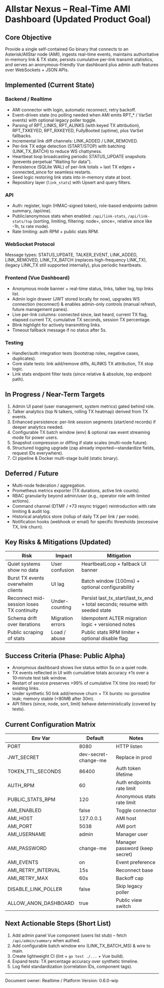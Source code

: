 # Allstar Nexus – Real-Time AMI Dashboard (Updated Product Goal)

## Core Objective
Provide a single self-contained Go binary that connects to an Asterisk/AllStar node (AMI), ingests real-time events, maintains authoritative in-memory link & TX state, persists cumulative per-link transmit statistics, and serves an anonymous-friendly Vue dashboard plus admin auth features over WebSockets + JSON APIs.

## Implemented (Current State)
### Backend / Realtime
* AMI connector with login, automatic reconnect, retry backoff.
* Event-driven state (no polling needed when AMI emits RPT_* / VarSet events) with optional legacy poller toggle.
* Parsing of RPT_LINKS, RPT_ALINKS (with keyed TX attribution), RPT_TXKEYED, RPT_RXKEYED, FullyBooted (uptime), plus VarSet fallbacks.
* Incremental link diff channels: LINK_ADDED / LINK_REMOVED.
* Per-link TX edge detection (START/STOP) with batching (LINK_TX_BATCH) to reduce WS chattyness.
* Heartbeat loop broadcasting periodic STATUS_UPDATE snapshots (prevents perpetual "Waiting for data").
* Persistence (SQLite WAL) of per-link totals + last TX edges + connected_since for seamless restarts.
* Seed logic restoring link stats into in-memory state at boot.
* Repository layer (`link_stats`) with Upsert and query filters.

### API
* Auth: register, login (HMAC-signed token), role-based endpoints (admin summary, /api/me).
* Public/anonymous stats when enabled: `/api/link-stats`, `/api/link-stats/top` (sorting, limiting, filtering: node=, since=, relative since like -1h, tx rate mode).
* Rate limiting: auth RPM + public stats RPM.

### WebSocket Protocol
Message types: STATUS_UPDATE, TALKER_EVENT, LINK_ADDED, LINK_REMOVED, LINK_TX_BATCH (replaces high-frequency LINK_TX), (legacy LINK_TX still supported internally), plus periodic heartbeats.

### Frontend (Vue Dashboard)
* Anonymous mode banner + real-time status, links, talker log, top links list.
* Admin login drawer (JWT stored locally for now), upgrades WS connection (reconnect) & enables admin-only controls (manual refresh, future management panes).
* Live per-link columns: connected since, last heard, current TX flag, elapsed current TX, cumulative TX seconds, session TX percentage.
* Blink highlight for actively transmitting links.
* Timeout fallback message if no status after 5s.

### Testing
* Handler/auth integration tests (bootstrap roles, negative cases, duplicates).
* Core state tests: link add/remove diffs, ALINKS TX attribution, TX stop logic.
* Link stats endpoint filter tests (since relative & absolute, top endpoint path).

## In Progress / Near-Term Targets
1. Admin UI panel (user management, system metrics) gated behind role.
2. Talker analytics (top N talkers, rolling TX heatmap) derived from TX events.
3. Enhanced persistence: per-link session segments (start/end records) if deeper analytics needed.
4. Configurable TX batch window (env) & optional raw event streaming mode for power users.
5. Snapshot compression or diffing if state scales (multi-node future).
6. Structured logging upgrade (zap already imported—standardize fields, request IDs everywhere).
7. CI pipeline & Docker multi-stage build (static binary).

## Deferred / Future
* Multi-node federation / aggregation.
* Prometheus metrics exporter (TX durations, active link counts).
* RBAC granularity beyond admin/user (e.g., operator role with limited actions).
* Command channel (DTMF / *73 resync trigger) reintroduction with rate limiting & audit log.
* Historical analytics store (rollup of daily TX per link / per node).
* Notification hooks (webhook or email) for specific thresholds (excessive TX, link churn).

## Key Risks & Mitigations (Updated)
| Risk | Impact | Mitigation |
|------|--------|-----------|
| Quiet systems show no data | User confusion | HeartbeatLoop + fallback UI banner |
| Burst TX events overwhelm clients | UI lag | Batch window (100ms) + optional configurability |
| Reconnect mid-session loses TX continuity | Under-counting | Persist last_tx_start/last_tx_end + total seconds; resume with seeded state |
| Schema drift over iterations | Migration errors | Idempotent ALTER migration logic + versioned notes |
| Public scraping of stats | Load / abuse | Public stats RPM limiter + optional disable flag |

## Success Criteria (Phase: Public Alpha)
* Anonymous dashboard shows live status within 5s on a quiet node.
* TX events reflected in UI with cumulative totals accuracy ±1s over a 10‑minute test talk window.
* Restart of service preserves >99% of cumulative TX time (no reset) for existing links.
* Under synthetic 50 link add/remove churn + TX bursts: no goroutine leak; memory stable (<80MB after 30m).
* API filters (since, node, sort, limit) behave deterministically (covered by tests).

## Current Configuration Matrix
| Env Var | Default | Notes |
|---------|---------|-------|
| PORT | 8080 | HTTP listen |
| JWT_SECRET | dev-secret-change-me | Replace in prod |
| TOKEN_TTL_SECONDS | 86400 | Auth token lifetime |
| AUTH_RPM | 60 | Auth endpoints rate limit |
| PUBLIC_STATS_RPM | 120 | Anonymous stats rate limit |
| AMI_ENABLED | false | Toggle connector |
| AMI_HOST | 127.0.0.1 | AMI host |
| AMI_PORT | 5038 | AMI port |
| AMI_USERNAME | admin | Manager user |
| AMI_PASSWORD | change-me | Manager password (keep secret) |
| AMI_EVENTS | on | Event preference |
| AMI_RETRY_INTERVAL | 15s | Reconnect base |
| AMI_RETRY_MAX | 60s | Backoff cap |
| DISABLE_LINK_POLLER | false | Skip legacy poller |
| ALLOW_ANON_DASHBOARD | true | Public view switch |

## Next Actionable Steps (Short List)
1. Add admin panel Vue component (users list stub) – fetch `/api/admin/summary` when authed.
2. Add configurable batch window env (LINK_TX_BATCH_MS) & wire to main.
3. Create lightweight CI (lint + `go test ./...` + Vue build).
4. Expand tests: TX percentage accuracy over synthetic timeline.
5. Log field standardization (correlation IDs, component tags).

---
Document owner: Realtime / Platform
Version: 0.6.0-wip

